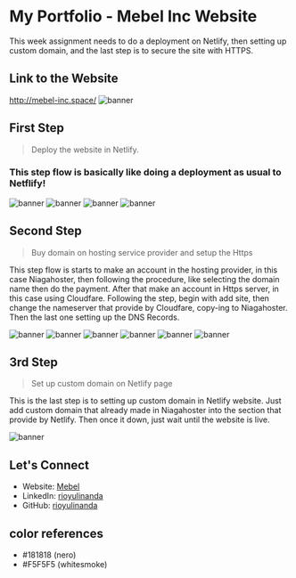 # My Portfolio - Mebel Inc Website

This week assignment needs to do a deployment on Netlify, then setting up custom domain, and the last step is to secure the site with HTTPS.

## Link to the Website

http://mebel-inc.space/
![banner](./assets/screenshot-website.png)

## First Step

> Deploy the website in Netlify.

### This step flow is basically like doing a deployment as usual to Netflify!

![banner](<./assets/screenshots/1st%20Step%20(1).png>)
![banner](<./assets/screenshots/1st%20Step%20(2).png>)
![banner](<./assets/screenshots/1st%20Step%20(3).png>)
![banner](<./assets/screenshots/1st%20Step%20(4).png>)

## Second Step

> Buy domain on hosting service provider and setup the Https

<p>This step flow is starts to make an account in the hosting provider, in this case Niagahoster, then following the procedure, like selecting the domain name then do the payment. After that make an account in Https server, in this case using Cloudfare. Following the step, begin with add site, then change the nameserver that provide by Cloudfare, copy-ing to Niagahoster. Then the last one setting up the DNS Records.</p>

![banner](<./assets/screenshots/2nd Step (1).png>)
![banner](<./assets/screenshots/2nd Step (2).png>)
![banner](<./assets/screenshots/2nd Step (3).png>)
![banner](<./assets/screenshots/2nd Step (4).png>)
![banner](<./assets/screenshots/2nd Step (5).png>)
![banner](<./assets/screenshots/2nd Step (6).png>)

## 3rd Step

> Set up custom domain on Netlify page

<p>This is the last step is to setting up custom domain in Netlify website. Just add custom domain that already made in Niagahoster into the section that provide by Netlify. Then once it down, just wait until the website is live.</p>

![banner](<./assets/screenshots/3rd Step (1).png>)

## Let's Connect

- Website: [Mebel](https://mebel-inc.netlify.app/)
- LinkedIn: [rioyulinanda](https://id.linkedin.com/in/rio-y-kurniawan-55293172)
- GitHub: [rioyulinanda](https://github.com/rioyulinanda)

## color references

- #181818 (nero)
- #F5F5F5 (whitesmoke)
